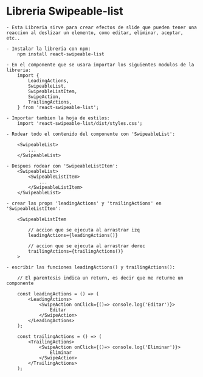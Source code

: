 # Libreria Swipeable-list
    - Esta Libreria sirve para crear efectos de slide que pueden tener una reaccion al deslizar un elemento, como editar, eliminar, aceptar, etc..

    - Instalar la libreria con npm:
        npm install react-swipeable-list
    
    - En el componente que se usara importar los siguientes modulos de la libreria: 
        import {
            LeadingActions,
            SwipeableList,
            SwipeableListItem,
            SwipeAction,
            TrailingActions,
        } from 'react-swipeable-list';

    - Importar tambien la hoja de estilos: 
        import 'react-swipeable-list/dist/styles.css';

    - Rodear todo el contenido del componente con 'SwipeableList': 
        
        <SwipeableList> 
            ...
        </SwipeableList>

    - Despues rodear con 'SwipeableListItem': 
        <SwipeableList> 
            <SwipeableListItem> 
                ...
            </SwipeableListItem>
        </SwipeableList>

    - crear las props 'leadingActions' y 'trailingActions' en 'SwipeableListItem':

        <SwipeableListItem

            // accion que se ejecuta al arrastrar izq
            leadingActions={leadingActions()}

            // accion que se ejecuta al arrastrar derec
            trailingActions={trailingActions()}
        >

    - escribir las funciones leadingActions() y trailingActions(): 

        // El parentesis indica un return, es decir que me returne un componente
        
        const leadingActions = () => (
            <LeadingActions>
                <SwipeAction onClick={()=> console.log('Editar')}>
                    Editar
                </SwipeAction>
            </LeadingActions>
        );

        const trailingActions = () => (
            <TrailingActions>
                <SwipeAction onClick={()=> console.log('Eliminar')}>
                    Eliminar
                </SwipeAction>
            </TrailingActions>
        );
